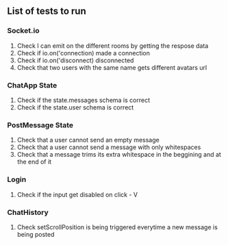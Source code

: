 ## List of tests to run

### Socket.io

1. Check I can emit on the different rooms by getting the respose data
1. Check if io.on('connection) made a connection
1. Check if io.on('disconnect) disconnected
1. Check that two users with the same name gets different avatars url


### ChatApp State

1. Check if the state.messages schema is correct 
1. Check if the state.user schema is correct 

### PostMessage State

1. Check that a user cannot send an empty message
1. Check that a user cannot send a message with only whitespaces
1. Check that a message trims its extra whitespace in the beggining and at the end of it

### Login
1. Check if the input get disabled on click - V

### ChatHistory

1. Check setScrollPosition is being triggered everytime a new message is being posted